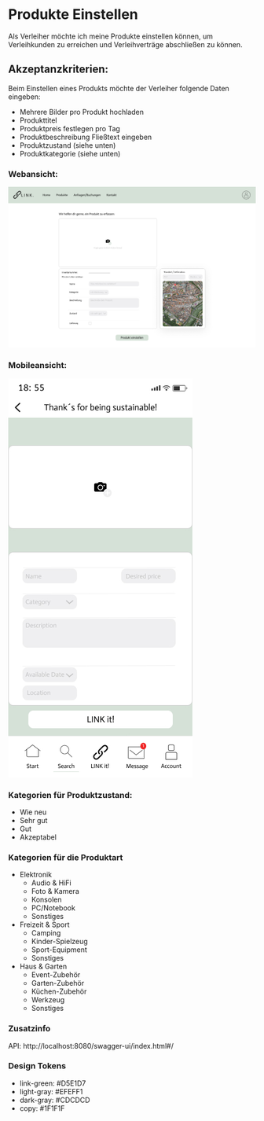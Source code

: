 # Produkte Einstellen

Als Verleiher möchte ich meine Produkte einstellen können, um Verleihkunden zu erreichen und Verleihverträge abschließen zu können.

## Akzeptanzkriterien:

Beim Einstellen eines Produkts möchte der Verleiher folgende Daten eingeben:

- Mehrere Bilder pro Produkt hochladen
- Produkttitel
- Produktpreis festlegen pro Tag
- Produktbeschreibung Fließtext eingeben
- Produktzustand (siehe unten)
- Produktkategorie (siehe unten)

### Webansicht:

![Desktop Ansicht Produkt Einstellen](desktop.jpg)

### Mobileansicht:

![Mobile Ansicht Produkt Einstellen](mobile.jpg)

### Kategorien für Produktzustand:

- Wie neu
- Sehr gut
- Gut
- Akzeptabel

### Kategorien für die Produktart

- Elektronik
  - Audio & HiFi
  - Foto & Kamera
  - Konsolen
  - PC/Notebook
  - Sonstiges
- Freizeit & Sport
  - Camping
  - Kinder-Spielzeug
  - Sport-Equipment
  - Sonstiges
- Haus & Garten
  - Event-Zubehör
  - Garten-Zubehör
  - Küchen-Zubehör
  - Werkzeug
  - Sonstiges

### Zusatzinfo

API: http://localhost:8080/swagger-ui/index.html#/

### Design Tokens

- link-green: #D5E1D7
- light-gray: #EFEFF1
- dark-gray: #CDCDCD
- copy: #1F1F1F
